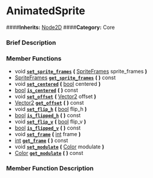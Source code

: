 #  AnimatedSprite  
####**Inherits:** [Node2D](class_node2d)
####**Category:** Core

###  Brief Description  


###  Member Functions 
  * void  **[`set_sprite_frames`](#set_sprite_frames)**  **(** [SpriteFrames](class_spriteframes) sprite_frames  **)**
  * [SpriteFrames](class_spriteframes)  **[`get_sprite_frames`](#get_sprite_frames)**  **(** **)** const
  * void  **[`set_centered`](#set_centered)**  **(** [bool](class_bool) centered  **)**
  * [bool](class_bool)  **[`is_centered`](#is_centered)**  **(** **)** const
  * void  **[`set_offset`](#set_offset)**  **(** [Vector2](class_vector2) offset  **)**
  * [Vector2](class_vector2)  **[`get_offset`](#get_offset)**  **(** **)** const
  * void  **[`set_flip_h`](#set_flip_h)**  **(** [bool](class_bool) flip_h  **)**
  * [bool](class_bool)  **[`is_flipped_h`](#is_flipped_h)**  **(** **)** const
  * void  **[`set_flip_v`](#set_flip_v)**  **(** [bool](class_bool) flip_v  **)**
  * [bool](class_bool)  **[`is_flipped_v`](#is_flipped_v)**  **(** **)** const
  * void  **[`set_frame`](#set_frame)**  **(** [int](class_int) frame  **)**
  * [int](class_int)  **[`get_frame`](#get_frame)**  **(** **)** const
  * void  **[`set_modulate`](#set_modulate)**  **(** [Color](class_color) modulate  **)**
  * [Color](class_color)  **[`get_modulate`](#get_modulate)**  **(** **)** const

###  Member Function Description  
